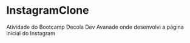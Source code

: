 # InstagramClone
 Atividade do Bootcamp Decola Dev Avanade onde desenvolvi a página inicial do Instagram
